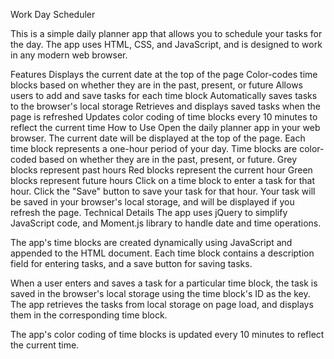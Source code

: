 Work Day Scheduler

This is a simple daily planner app that allows you to schedule your tasks for the day. The app uses HTML, CSS, and JavaScript, and is designed to work in any modern web browser.

Features
Displays the current date at the top of the page
Color-codes time blocks based on whether they are in the past, present, or future
Allows users to add and save tasks for each time block
Automatically saves tasks to the browser's local storage
Retrieves and displays saved tasks when the page is refreshed
Updates color coding of time blocks every 10 minutes to reflect the current time
How to Use
Open the daily planner app in your web browser.
The current date will be displayed at the top of the page.
Each time block represents a one-hour period of your day.
Time blocks are color-coded based on whether they are in the past, present, or future.
Grey blocks represent past hours
Red blocks represent the current hour
Green blocks represent future hours
Click on a time block to enter a task for that hour.
Click the "Save" button to save your task for that hour.
Your task will be saved in your browser's local storage, and will be displayed if you refresh the page.
Technical Details
The app uses jQuery to simplify JavaScript code, and Moment.js library to handle date and time operations.

The app's time blocks are created dynamically using JavaScript and appended to the HTML document. Each time block contains a description field for entering tasks, and a save button for saving tasks.

When a user enters and saves a task for a particular time block, the task is saved in the browser's local storage using the time block's ID as the key. The app retrieves the tasks from local storage on page load, and displays them in the corresponding time block.

The app's color coding of time blocks is updated every 10 minutes to reflect the current time.
